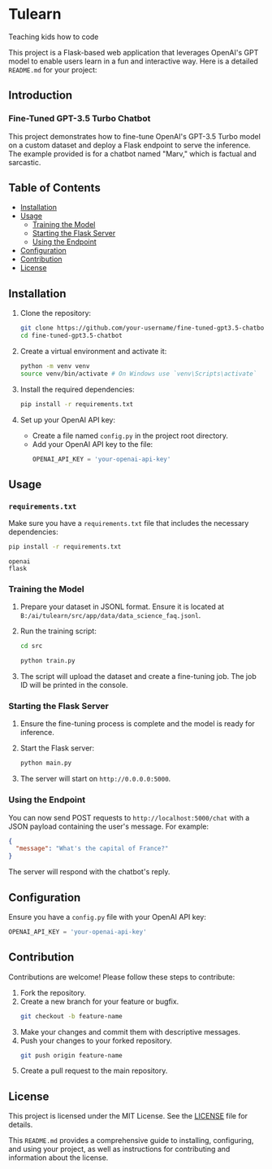 # Tulearn
Teaching kids how to code

This project is a Flask-based web application that leverages OpenAI's GPT model to enable users learn in a fun and interactive way.
Here is a detailed `README.md` for your project:

## Introduction

### Fine-Tuned GPT-3.5 Turbo Chatbot

This project demonstrates how to fine-tune OpenAI's GPT-3.5 Turbo model on a custom dataset and deploy a Flask endpoint to serve the inference. The example provided is for a chatbot named "Marv," which is factual and sarcastic.

## Table of Contents

- [Installation](#installation)
- [Usage](#usage)
  - [Training the Model](#training-the-model)
  - [Starting the Flask Server](#starting-the-flask-server)
  - [Using the Endpoint](#using-the-endpoint)
- [Configuration](#configuration)
- [Contribution](#contribution)
- [License](#license)

## Installation

1. Clone the repository:
   ```bash
   git clone https://github.com/your-username/fine-tuned-gpt3.5-chatbot.git
   cd fine-tuned-gpt3.5-chatbot
   ```

2. Create a virtual environment and activate it:
   ```bash
   python -m venv venv
   source venv/bin/activate # On Windows use `venv\Scripts\activate`
   ```

3. Install the required dependencies:
   ```bash
   pip install -r requirements.txt
   ```

4. Set up your OpenAI API key:
   - Create a file named `config.py` in the project root directory.
   - Add your OpenAI API key to the file:
     ```python
     OPENAI_API_KEY = 'your-openai-api-key'
     ```

## Usage

### `requirements.txt`
Make sure you have a `requirements.txt` file that includes the necessary dependencies:
```bash
pip install -r requirements.txt
```

```plaintext
openai
flask
```

### Training the Model

1. Prepare your dataset in JSONL format. Ensure it is located at `B:/ai/tulearn/src/app/data/data_science_faq.jsonl`.

2. Run the training script:
   ```bash 
   cd src
   ```

   ```bash
   python train.py
   ```

3. The script will upload the dataset and create a fine-tuning job. The job ID will be printed in the console.

### Starting the Flask Server

1. Ensure the fine-tuning process is complete and the model is ready for inference.

2. Start the Flask server:
   ```bash
   python main.py
   ```

3. The server will start on `http://0.0.0.0:5000`.

### Using the Endpoint

You can now send POST requests to `http://localhost:5000/chat` with a JSON payload containing the user's message. For example:
```json
{
  "message": "What's the capital of France?"
}
```

The server will respond with the chatbot's reply.

## Configuration

Ensure you have a `config.py` file with your OpenAI API key:
```python
OPENAI_API_KEY = 'your-openai-api-key'
```

## Contribution

Contributions are welcome! Please follow these steps to contribute:

1. Fork the repository.
2. Create a new branch for your feature or bugfix.
   ```bash
   git checkout -b feature-name
   ```
3. Make your changes and commit them with descriptive messages.
4. Push your changes to your forked repository.
   ```bash
   git push origin feature-name
   ```
5. Create a pull request to the main repository.

## License

This project is licensed under the MIT License. See the [LICENSE](LICENSE) file for details.

This `README.md` provides a comprehensive guide to installing, configuring, and using your project, as well as instructions for contributing and information about the license.
